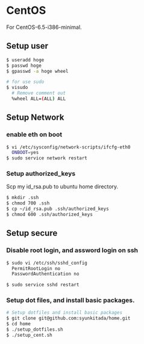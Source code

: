 # CentOS

For CentOS-6.5-i386-minimal.

## Setup user

```bash
$ useradd hoge
$ passwd hoge
$ gpasswd -a hoge wheel

# for use sudo
$ visudo
  # Remove comment out
  %wheel ALL=(ALL) ALL
```

## Setup Network

### enable eth on boot

```bash
$ vi /etc/sysconfig/network-scripts/ifcfg-eth0
  ONBOOT=yes
$ sudo service network restart
```

### Setup authorized_keys

Scp my id_rsa.pub to ubuntu home directory.

```bash
$ mkdir .ssh
$ chmod 700 .ssh
$ cp ~/id_rsa.pub .ssh/authorized_keys
$ chmod 600 .ssh/authorized_keys
```

## Setup secure

### Disable root login, and assword login on ssh

```bash
$ sudo vi /etc/ssh/sshd_config
  PermitRootLogin no
  PasswordAuthentication no

$ sudo service sshd restart
```

### Setup dot files, and install basic packages.

```bash
# Setup dotfiles and install basic packages
$ git clone git@github.com:syunkitada/home.git
$ cd home
$ ./setup_dotfiles.sh
$ ./setup_cent.sh
```
